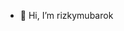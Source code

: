 - 👋 Hi, I’m rizkymubarok

<!---
gitbarok/gitbarok is a ✨ special ✨ repository because its `README.md` (this file) appears on your GitHub profile.
You can click the Preview link to take a look at your changes.
--->
